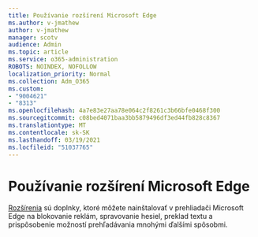 ```yaml
---
title: Používanie rozšírení Microsoft Edge
ms.author: v-jmathew
author: v-jmathew
manager: scotv
audience: Admin
ms.topic: article
ms.service: o365-administration
ROBOTS: NOINDEX, NOFOLLOW
localization_priority: Normal
ms.collection: Adm_O365
ms.custom:
- "9004621"
- "8313"
ms.openlocfilehash: 4a7e83e27aa78e064c2f8261c3b66bfe0468f300
ms.sourcegitcommit: c08bed4071baa3bb5879496df3ed44fb828c8367
ms.translationtype: MT
ms.contentlocale: sk-SK
ms.lasthandoff: 03/19/2021
ms.locfileid: "51037765"
---
```

# <a name="use-microsoft-edge-extensions"></a>Používanie rozšírení Microsoft Edge

[Rozšírenia](https://go.microsoft.com/fwlink/?linkid=2135619) sú doplnky, ktoré môžete nainštalovať v prehliadači Microsoft Edge na blokovanie reklám, spravovanie hesiel, preklad textu a prispôsobenie možností prehľadávania mnohými ďalšími spôsobmi.
